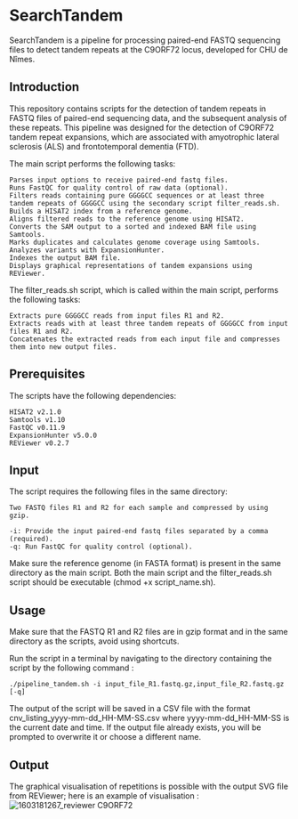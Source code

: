 # SearchTandem
SearchTandem is a pipeline for processing paired-end FASTQ sequencing files to detect tandem repeats at the C9ORF72 locus, developed for CHU de Nîmes.

## **Introduction**

This repository contains scripts for the detection of tandem repeats in FASTQ files of paired-end sequencing data, and the subsequent analysis of these repeats. This pipeline was designed for the detection of C9ORF72 tandem repeat expansions, which are associated with amyotrophic lateral sclerosis (ALS) and frontotemporal dementia (FTD).

The main script performs the following tasks:

    Parses input options to receive paired-end fastq files.
    Runs FastQC for quality control of raw data (optional).
    Filters reads containing pure GGGGCC sequences or at least three tandem repeats of GGGGCC using the secondary script filter_reads.sh.
    Builds a HISAT2 index from a reference genome.
    Aligns filtered reads to the reference genome using HISAT2.
    Converts the SAM output to a sorted and indexed BAM file using Samtools.
    Marks duplicates and calculates genome coverage using Samtools.
    Analyzes variants with ExpansionHunter.
    Indexes the output BAM file.
    Displays graphical representations of tandem expansions using REViewer.

The filter_reads.sh script, which is called within the main script, performs the following tasks:

    Extracts pure GGGGCC reads from input files R1 and R2.
    Extracts reads with at least three tandem repeats of GGGGCC from input files R1 and R2.
    Concatenates the extracted reads from each input file and compresses them into new output files.

## **Prerequisites**

The scripts have the following dependencies:

    HISAT2 v2.1.0
    Samtools v1.10
    FastQC v0.11.9
    ExpansionHunter v5.0.0
    REViewer v0.2.7
    
## **Input**

The script requires the following files in the same directory:

    Two FASTQ files R1 and R2 for each sample and compressed by using gzip.
    
    -i: Provide the input paired-end fastq files separated by a comma (required).
    -q: Run FastQC for quality control (optional).

Make sure the reference genome (in FASTA format) is present in the same directory as the main script. Both the main script and the filter_reads.sh script should be executable (chmod +x script_name.sh).

## **Usage**

Make sure that the FASTQ R1 and R2 files are in gzip format and in the same directory as the scripts, avoid using shortcuts.

Run the script in a terminal by navigating to the directory containing the script by the following command :

    ./pipeline_tandem.sh -i input_file_R1.fastq.gz,input_file_R2.fastq.gz [-q]

The output of the script will be saved in a CSV file with the format cnv_listing_yyyy-mm-dd_HH-MM-SS.csv where yyyy-mm-dd_HH-MM-SS is the current date and time. If the output file already exists, you will be prompted to overwrite it or choose a different name.
    
## **Output**

The graphical visualisation of repetitions is possible with the output SVG file from REViewer; here is an example of visualisation :
![1603181267_reviewer C9ORF72](https://user-images.githubusercontent.com/130393309/231401429-7f977680-2674-44c9-8339-24f186fdcdc9.svg)


